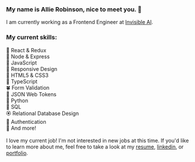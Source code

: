 ### My name is Allie Robinson, nice to meet you. 🌻

I am currently working as a Frontend Engineer at <a href="https://www.invisible.ai/">Invisible AI</a>. <br />

### My current skills: <br />
🌷 React & Redux<br />
🦚 Node & Express<br />
🌸 JavaScript<br />
🌹 Responsive Design<br />
🌿 HTML5 & CSS3<br />
🍄 TypeScript<br />
🍀 Form Validation<br />
🌺 JSON Web Tokens<br />
🐍 Python<br />
🦋 SQL<br />
🏵 Relational Database Design<br />
🍁 Authentication<br />
🌵 And more!<br />
<br />
I love my current job! I'm not interested in new jobs at this time. If you'd like to learn more about me, feel free to take a look at my <a href="https://resume.creddle.io/resume/85r6ww8x3i3">resume</a>, <a href="https://www.linkedin.com/in/allie-robinson/">linkedin</a>, or <a href="allie-robinson.com">portfolio</a>. 
